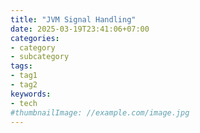 ```yaml
---
title: "JVM Signal Handling"
date: 2025-03-19T23:41:06+07:00
categories:
- category
- subcategory
tags:
- tag1
- tag2
keywords:
- tech
#thumbnailImage: //example.com/image.jpg
---
```


<!--more-->
